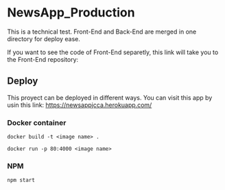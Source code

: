 # NewsApp_Production

This is a technical test. Front-End and Back-End are merged in one directory for deploy ease.

If you want to see the code of Front-End separetly, this link will take you to the Front-End repository: 


## Deploy
This proyect can be deployed in different ways. 
You can visit this app by usin this link:
  https://newsappjcca.herokuapp.com/


### Docker container

``` docker build -t <image name> . ```

``` docker run -p 80:4000 <image name> ```

### NPM
``` npm start ```

